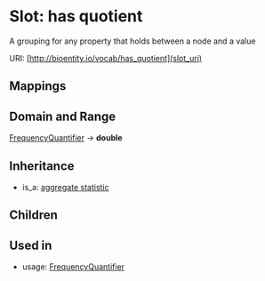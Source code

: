 # Slot: has quotient


A grouping for any property that holds between a node and a value

URI: [http://bioentity.io/vocab/has_quotient](slot_uri)
## Mappings

## Domain and Range

[FrequencyQuantifier](FrequencyQuantifier.md) -> **double**
## Inheritance

 *  is_a: [aggregate statistic](aggregate_statistic.md)
## Children

## Used in

 *  usage: [FrequencyQuantifier](FrequencyQuantifier.md)
